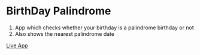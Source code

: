 # BirthDay Palindrome

1. App which checks whether your birthday is a palindrome birthday or not
2. Also shows the nearest palindrome date

[Live App](https://palindrome-birthday-bhargavi.netlify.app/)